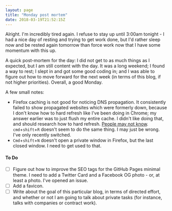 ```yaml
---
layout: page
title: "Monday post mortem"
date: 2018-03-19T21:52:15Z
---
```


Alright. I'm incredibly tired again. I refuse to stay up until 3:00am tonight - I had a nice day of resting and trying to get work done, but I'd rather sleep now and be rested again tomorrow than force work now that I have some momentum with this up.

A quick post-mortem for the day: I did not get to as much things as I expected, but I am still content with the day. It was a long weekend; I found a way to rest; I slept in and got some good coding in; and I was able to figure out how to move forward for the next week (in terms of this blog, if not higher priorities). Overall, a good Monday.

A few small notes:

- Firefox caching is not good for noticing DNS propagation. It consistently failed to show propagated websites which were formerly down, because I don't know how to hard refresh like I've been doing in Chrome; my answer earlier was to just flush my entire cache. I didn't like doing that, and should research how to hard refresh. [People may not know](https://superuser.com/questions/444725/how-to-perform-a-hard-refresh-in-current-versions-of-firefox-ie-chrome-and-saf). `cmd`+`shift`+`R` doesn't seem to do the same thing. I may just be wrong. I've only recently switched.
- `Cmd`+`shift`+`N` doesn't open a private window in Firefox, but the last closed window. I need to get used to that.

#### To Do

- [ ] Figure out how to improve the SEO tags for the GitHub Pages minimal theme. I need to add a Twitter Card and a Facebook OG photo - or, at least a photo. I've opened an issue.
- [ ] Add a favicon.
- [ ] Write about the goal of this particular blog, in terms of directed effort, and whether or not I am going to talk about private tasks (for instance, talks with companies or contract work).
